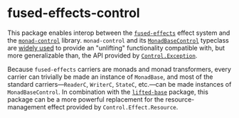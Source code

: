 # fused-effects-control

This package enables interop between the [`fused-effects`](https://github.com/fused-effects/fused-effects) effect system and the [`monad-control`](https://hackage.haskell.org/package/monad-control-1.0.2.3) library. `monad-control` and its [`MonadBaseControl`](https://hackage.haskell.org/package/monad-control-1.0.2.3/docs/Control-Monad-Trans-Control.html#g:4) typeclass are [widely used](https://packdeps.haskellers.com/reverse/monad-control) to provide an "unlifting" functionality compatible with, but more generalizable than, the API provided by [`Control.Exception`](http://hackage.haskell.org/package/base/docs/Control-Exception.html).

Because `fused-effects` carriers are monads and monad transformers, every carrier can trivially be made an instance of `MonadBase`, and most of the standard carriers—`ReaderC`, `WriterC`, `StateC`, etc.—can be made instances of `MonadBaseControl`. In combination with the [`lifted-base`](http://hackage.haskell.org/package/lifted-base) package, this package can be a more powerful replacement for the resource-management effect provided by `Control.Effect.Resource`.
